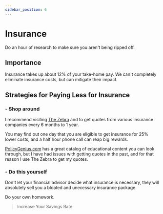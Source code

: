 ```yaml
---
sidebar_position: 6
---
```


# Insurance

Do an hour of research to make sure you aren't being ripped off.

## Importance

Insurance takes up about 12% of your take-home pay. We can't completely eliminate insurance costs, but can mitigate their impact.

## Strategies for Paying Less for Insurance

### - Shop around

I recommend visiting [The Zebra](https://www.thezebra.com/) and to get quotes from various insurance companies every 6 months to 1 year. 

You may find out one day that you are eligible to get insurance for 25% lower costs, and a half hour phone call can reap big rewards.

[PolicyGenius.com](https://www.policygenius.com/) has a great catalog of educational content you can look through, but I have had issues with getting quotes in the past, and for that reason I use The Zebra to get my quotes.

### - Do this yourself

Don't let your financial advisor decide what insurance is necessary, they will absolutely sell you a bloated and unecessary insurance package. 

Do your own homework.

>Increase Your Savings Rate